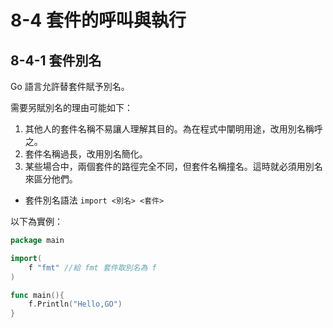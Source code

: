 # 8-4 套件的呼叫與執行
## 8-4-1 套件別名
Go 語言允許替套件賦予別名。

需要另賦別名的理由可能如下：
1. 其他人的套件名稱不易讓人理解其目的。為在程式中闡明用途，改用別名稱呼之。
2. 套件名稱過長，改用別名簡化。
3. 某些場合中，兩個套件的路徑完全不同，但套件名稱撞名。這時就必須用別名來區分他們。

* 套件別名語法
`import <別名> <套件>`


以下為實例：
```go
package main

import(
    f "fmt" //給 fmt 套件取別名為 f
)

func main(){
    f.Println("Hello,GO")
}
```
